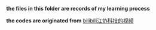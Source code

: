 **the files in this folder are records of my learning process**

**the codes are originated from** [bilibili江协科技的视频](https://www.bilibili.com/video/BV1th411z7sn?spm_id_from=333.788.videopod.episodes&vd_source=821e35a46a0e5a254d7783b8c5f23846)
